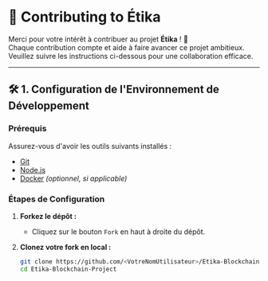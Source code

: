 
# 🚀 Contributing to Étika

Merci pour votre intérêt à contribuer au projet **Étika** ! 🚀  
Chaque contribution compte et aide à faire avancer ce projet ambitieux. Veuillez suivre les instructions ci-dessous pour une collaboration efficace.

---

## 🛠️ **1. Configuration de l'Environnement de Développement**

### Prérequis
Assurez-vous d'avoir les outils suivants installés :
- [Git](https://git-scm.com/)
- [Node.js](https://nodejs.org/)
- [Docker](https://www.docker.com/) *(optionnel, si applicable)*

### Étapes de Configuration
1. **Forkez le dépôt :**
   - Cliquez sur le bouton `Fork` en haut à droite du dépôt.

2. **Clonez votre fork en local :**
   ```bash
   git clone https://github.com/<VotreNomUtilisateur>/Etika-Blockchain-Project.git
   cd Etika-Blockchain-Project
